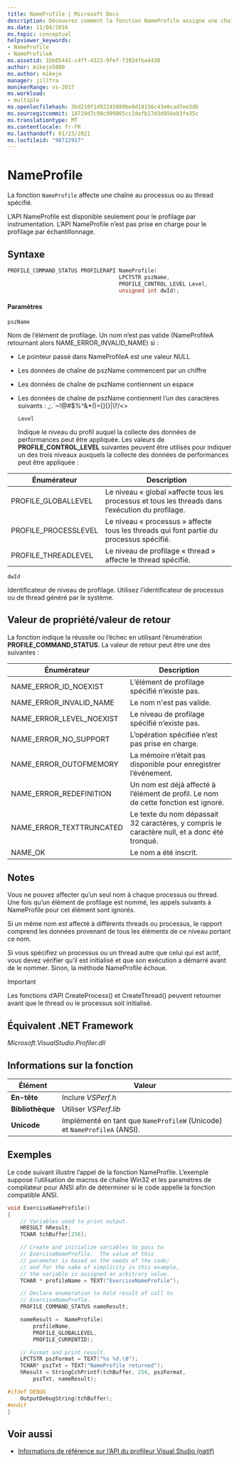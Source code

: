```yaml
---
title: NameProfile | Microsoft Docs
description: Découvrez comment la fonction NameProfile assigne une chaîne au processus ou au thread spécifié. En outre, l’API NameProfile est disponible uniquement pour le profilage par instrumentation.
ms.date: 11/04/2016
ms.topic: conceptual
helpviewer_keywords:
- NameProfile
- NameProfileA
ms.assetid: 1bb05441-c4ff-4323-9fef-f3924fba4430
author: mikejo5000
ms.author: mikejo
manager: jillfra
monikerRange: vs-2017
ms.workload:
- multiple
ms.openlocfilehash: 3bd210f1d92245889be8d18156c43e0cad7ee3db
ms.sourcegitcommit: 18729d7c99c999865cc2defb17d3d956eb3fe35c
ms.translationtype: MT
ms.contentlocale: fr-FR
ms.lasthandoff: 01/23/2021
ms.locfileid: "98722917"
---
```

# <a name="nameprofile"></a>NameProfile
La fonction `NameProfile` affecte une chaîne au processus ou au thread spécifié.

 L’API NameProfile est disponible seulement pour le profilage par instrumentation. L’API NameProfile n’est pas prise en charge pour le profilage par échantillonnage.

## <a name="syntax"></a>Syntaxe

```cpp
PROFILE_COMMAND_STATUS PROFILERAPI NameProfile(
                                   LPCTSTR pszName,
                                   PROFILE_CONTROL_LEVEL Level,
                                   unsigned int dwId);
```

#### <a name="parameters"></a>Paramètres
 `pszName`

 Nom de l’élément de profilage. Un nom n’est pas valide (NameProfileA retournant alors NAME_ERROR_INVALID_NAME) si :

- Le pointeur passé dans NameProfileA est une valeur NULL

- Les données de chaîne de pszName commencent par un chiffre

- Les données de chaîne de pszName contiennent un espace

- Les données de chaîne de pszName contiennent l’un des caractères suivants : ,;.`~!@#$%^&*()=[]{}&#124;\\?/<>

  `Level`

  Indique le niveau du profil auquel la collecte des données de performances peut être appliquée. Les valeurs de **PROFILE_CONTROL_LEVEL** suivantes peuvent être utilisés pour indiquer un des trois niveaux auxquels la collecte des données de performances peut être appliquée :

|Énumérateur|Description|
|----------------|-----------------|
|PROFILE_GLOBALLEVEL|Le niveau « global »affecte tous les processus et tous les threads dans l’exécution du profilage.|
|PROFILE_PROCESSLEVEL|Le niveau « processus » affecte tous les threads qui font partie du processus spécifié.|
|PROFILE_THREADLEVEL|Le niveau de profilage « thread » affecte le thread spécifié.|

 `dwId`

 Identificateur de niveau de profilage. Utilisez l’identificateur de processus ou de thread généré par le système.

## <a name="property-valuereturn-value"></a>Valeur de propriété/valeur de retour
 La fonction indique la réussite ou l’échec en utilisant l’énumération **PROFILE_COMMAND_STATUS**. La valeur de retour peut être une des suivantes :

|Énumérateur|Description|
|----------------|-----------------|
|NAME_ERROR_ID_NOEXIST|L’élément de profilage spécifié n’existe pas.|
|NAME_ERROR_INVALID_NAME|Le nom n'est pas valide.|
|NAME_ERROR_LEVEL_NOEXIST|Le niveau de profilage spécifié n’existe pas.|
|NAME_ERROR_NO_SUPPORT|L’opération spécifiée n’est pas prise en charge.|
|NAME_ERROR_OUTOFMEMORY|La mémoire n’était pas disponible pour enregistrer l’événement.|
|NAME_ERROR_REDEFINITION|Un nom est déjà affecté à l’élément de profil. Le nom de cette fonction est ignoré.|
|NAME_ERROR_TEXTTRUNCATED|Le texte du nom dépassait 32 caractères, y compris le caractère null, et a donc été tronqué.|
|NAME_OK|Le nom a été inscrit.|

## <a name="remarks"></a>Notes
 Vous ne pouvez affecter qu’un seul nom à chaque processus ou thread. Une fois qu’un élément de profilage est nommé, les appels suivants à NameProfile pour cet élément sont ignorés.

 Si un même nom est affecté à différents threads ou processus, le rapport comprend les données provenant de tous les éléments de ce niveau portant ce nom.

 Si vous spécifiez un processus ou un thread autre que celui qui est actif, vous devez vérifier qu’il est initialisé et que son exécution a démarré avant de le nommer. Sinon, la méthode NameProfile échoue.

> [!IMPORTANT]
> Les fonctions d’API CreateProcess() et CreateThread() peuvent retourner avant que le thread ou le processus soit initialisé.

## <a name="net-framework-equivalent"></a>Équivalent .NET Framework
 *Microsoft.VisualStudio.Profiler.dll*

## <a name="function-information"></a>Informations sur la fonction

|Élément|Valeur|
|-|-|
|**En-tête**|Inclure *VSPerf.h*|
|**Bibliothèque**|Utiliser *VSPerf.lib*|
|**Unicode**|Implémenté en tant que `NameProfileW` (Unicode) et `NameProfileA` (ANSI).|

## <a name="example"></a>Exemples
 Le code suivant illustre l’appel de la fonction NameProfile. L’exemple suppose l’utilisation de macros de chaîne Win32 et les paramètres de compilateur pour ANSI afin de déterminer si le code appelle la fonction compatible ANSI.

```cpp
void ExerciseNameProfile()
{
    // Variables used to print output.
    HRESULT hResult;
    TCHAR tchBuffer[256];

    // Create and initialize variables to pass to
    // ExerciseNameProfile.  The value of this
    // parameter is based on the needs of the code;
    // and for the sake of simplicity in this example,
    // the variable is assigned an arbitrary value.
    TCHAR * profileName = TEXT("ExerciseNameProfile");

    // Declare enumeration to hold result of call to
    // ExerciseNameProfle.
    PROFILE_COMMAND_STATUS nameResult;

    nameResult =  NameProfile(
        profileName,
        PROFILE_GLOBALLEVEL,
        PROFILE_CURRENTID);

    // Format and print result.
    LPCTSTR pszFormat = TEXT("%s %d.\0");
    TCHAR* pszTxt = TEXT("NameProfile returned");
    hResult = StringCchPrintf(tchBuffer, 256, pszFormat,
        pszTxt, nameResult);

#ifdef DEBUG
    OutputDebugString(tchBuffer);
#endif
}
```

## <a name="see-also"></a>Voir aussi
- [Informations de référence sur l’API du profileur Visual Studio (natif)](../profiling/visual-studio-profiler-api-reference-native.md)
